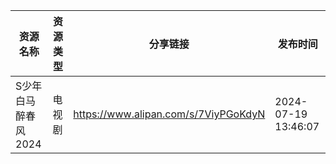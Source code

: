| 资源名称         | 资源类型 | 分享链接                                 | 发布时间                |
| ------------ | ---- | ------------------------------------ | ------------------- |
| S少年白马醉春风2024 | 电视剧  | https://www.alipan.com/s/7ViyPGoKdyN | 2024-07-19 13:46:07 |
